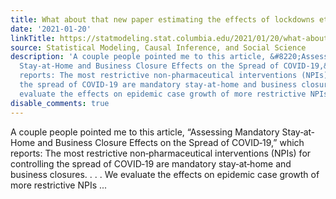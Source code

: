 ```yaml
---
title: What about that new paper estimating the effects of lockdowns etc?
date: '2021-01-20'
linkTitle: https://statmodeling.stat.columbia.edu/2021/01/20/what-about-that-new-paper-estimating-the-effects-of-lockdowns-etc/
source: Statistical Modeling, Causal Inference, and Social Science
description: 'A couple people pointed me to this article, &#8220;Assessing Mandatory
  Stay‐at‐Home and Business Closure Effects on the Spread of COVID‐19,&#8221; which
  reports: The most restrictive non‐pharmaceutical interventions (NPIs) for controlling
  the spread of COVID‐19 are mandatory stay‐at‐home and business closures. . . . We
  evaluate the effects on epidemic case growth of more restrictive NPIs ...'
disable_comments: true
---
```

A couple people pointed me to this article, &#8220;Assessing Mandatory Stay‐at‐Home and Business Closure Effects on the Spread of COVID‐19,&#8221; which reports: The most restrictive non‐pharmaceutical interventions (NPIs) for controlling the spread of COVID‐19 are mandatory stay‐at‐home and business closures. . . . We evaluate the effects on epidemic case growth of more restrictive NPIs ...